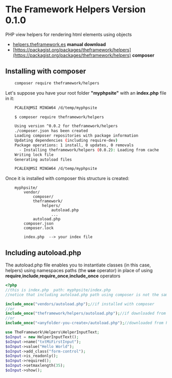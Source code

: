# The Framework Helpers Version 0.1.0
PHP view helpers for rendering html elements using objects

* [helpers.theframework.es](http://helpers.theframework.es/) **manual download**
* [https://packagist.org/packages/theframework/helpers](https://packagist.org/packages/theframework/helpers) **composer**

## Installing with composer
```bash
    composer require theframework/helpers
```

Let's suppose you have your root folder **"myphpsite"** with an **index.php** file in it:
```bash
    PCALEX@MSI MINGW64 /d/temp/myphpsite

    $ composer require theframework/helpers

    Using version ^0.0.2 for theframework/helpers
    ./composer.json has been created
    Loading composer repositories with package information
    Updating dependencies (including require-dev)
    Package operations: 1 install, 0 updates, 0 removals
      - Installing theframework/helpers (0.0.2): Loading from cache
    Writing lock file
    Generating autoload files

    PCALEX@MSI MINGW64 /d/temp/myphpsite
```

Once it is installed with composer this structure is created:
```
    myphpsite/
        vendor/
            composer/
            theframework/
                helpers/
                    autoload.php
                    ...
            autoload.php
        composer.json
        composer.lock

        index.php  --> your index file
```

## Including autoload.php
The autoload.php file enables you to instantiate classes (in this case, helpers) using namespaces paths (the **use** operator) in place of
using **require**,**include**,**require_once**,**include_once** operators

```php
<?php
//this is index.php  path: myphpsite/index.php
//notice that including autoload.php path using composer is not the same as downloading the package. 

include_once("vendors/autoload.php");//if installed with composer
//or
include_once("theframework/helpers/autoload.php");//if downloaded from http://helpers.theframework.es/versions/
//or
include_once("<anyfolder-you-create>/autoload.php");//downloaded from https://github.com/eacevedof/prj_theframework_helpers/releases

use TheFramework\Helpers\HelperInputText;
$oInput = new HelperInputText();
$oInput->name("txtMiFirstInput");
$oInput->value("Hello World");
$oInput->add_class("form-control");
$oInput->is_readonly();
$oInput->required();
$oInput->setmaxlength(35);
$oInput->show();

```
<!--
https://getcomposer.org/doc/04-schema.md#psr-0
-->
